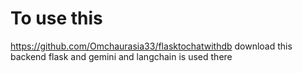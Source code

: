 # To use this 
https://github.com/Omchaurasia33/flasktochatwithdb download this backend flask and gemini and langchain is used there
